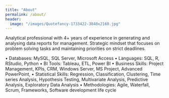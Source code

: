 ```yaml
---
title: "About"
permalink: /about/
header:
  image: "/images/Quotefancy-1733422-3840x2160.jpg"
---
```


Analytical professional with 4+ years of experience in generating and analysing data reports for management. Strategic mindset that focuses on problem solving tasks and maintaining priorities on strict deadlines.

• Databases: MySQL, SQL Server, Microsoft Access
• Languages: SQL, R, RStudio, Python
• BI Tools: Tableau, ETL, Power BI
• Business Skills: Project Management, KPIs, CRM, Windows Server, MS Project, Advanced PowerPoint,
• Statistical Skills: Regression, Classification, Clustering, Time series Analysis, Hypothesis Testing, Multivariate Analysis, Predictive Analysis, Exploratory Data Analysis
• Methodologies: Agile, Waterfall, Scrum, Frameworks, Software development life cycle 

